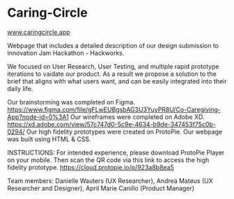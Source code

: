 # Caring-Circle

www.caringcircle.app


Webpage that includes a detailed description of our design submission to Innovation Jam Hackathon - Hackworks.

We focused on User Research, User Testing, and multiple rapid prototype iterations to vaidate our product. As a result we propose a solution to the brief that aligns with what users want, and can be easily integrated into their daily life.

Our brainstorming was completed on Figma. https://www.figma.com/file/gFLwEUBgsbAG3U3YuyPR8U/Co-Caregiving-App?node-id=0%3A1
Our wireframes were completed on Adobe XD. https://xd.adobe.com/view/57c747d0-5c9e-4634-b9de-347453f75c0b-0294/
Our high fidelity prototypes were created on ProtoPie. 
Our webpage was built using HTML & CSS. 



INSTRUCTIONS: For intended experience, please download ProtoPie Player on your mobile. Then scan the QR code via this link to access the high fidelity prototype. https://cloud.protopie.io/p/923a8b8ea5 


Team members: Danielle Wauters (UX Researcher), Andrea Mateus (UX Researcher and Designer), April Marie Canillo (Product Manager)
